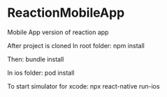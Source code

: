 # ReactionMobileApp
Mobile App version of reaction app

After project is cloned
In root folder: npm install

Then: bundle install

In ios folder: pod install

To start simulator for xcode: npx react-native run-ios
